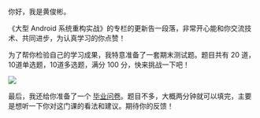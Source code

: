 你好，我是黄俊彬。

《大型 Android 系统重构实战》的专栏的更新告一段落，非常开心能和你交流技术、共同进步，为认真学习的你点赞！

为了帮你检验自己的学习成果，我特意准备了一套期末测试题。题目共有 20 道，10道单选题，10道多选题，满分 100 分，快来挑战一下吧！

[![](https://static001.geekbang.org/resource/image/28/a4/28d1be62669b4f3cc01c36466bf811a4.png?wh=1142*201)](http://time.geekbang.org/quiz/intro?act_id=5723&exam_id=12604)

最后，我还给你准备了一个 [毕业问卷](https://jinshuju.net/f/k0QdA9)。题目不多，大概两分钟就可以填完，主要是想听一下你对这门课的看法和建议。期待你的反馈！